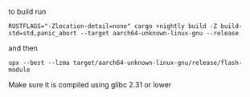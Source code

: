 to build run 
```
RUSTFLAGS="-Zlocation-detail=none" cargo +nightly build -Z build-std=std,panic_abort --target aarch64-unknown-linux-gnu --release
```
and then
```
upx --best --lzma target/aarch64-unknown-linux-gnu/release/flash-module
```
Make sure it is compiled using glibc 2.31 or lower
